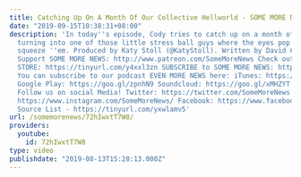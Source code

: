 ```yaml
---
title: Catching Up On A Month Of Our Collective Hellworld - SOME MORE NEWS
date: "2019-09-15T10:38:31+08:00"
description: 'In today''s episode, Cody tries to catch up on a month of news without
  turning into one of those little stress ball guys where the eyes pop out when you
  squeeze ''em. Produced by Katy Stoll (@KatyStoll). Written by David C. Bell (@moviehooligan).
  Support SOME MORE NEWS: http://www.patreon.com/SomeMoreNews Check out our MERCH
  STORE: https://tinyurl.com/y4xxl3zn SUBSCRIBE to SOME MORE NEWS: https://tinyurl.com/ybfx89rh
  You can subscribe to our podcast EVEN MORE NEWS here: iTunes: https://goo.gl/bveu8q
  Google Play: https://goo.gl/zpnhN9 Soundcloud: https://goo.gl/xMHZYT Stitcher: https://goo.gl/ZFdRhp
  Follow us on social Media! Twitter: https://twitter.com/SomeMoreNews Instagram:
  https://www.instagram.com/SomeMoreNews/ Facebook: https://www.facebook.com/SomeMoreNews/
  Source List - https://tinyurl.com/yxwlamv5'
url: /somemorenews/72hIwxtT7W8/
providers:
  youtube:
    id: 72hIwxtT7W8
type: video
publishdate: "2019-08-13T15:28:13.000Z"
---
```

